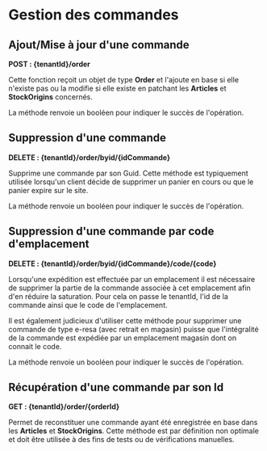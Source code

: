 # Gestion des commandes

## Ajout/Mise à jour d'une commande

__POST : {tenantId}/order__

Cette fonction reçoit un objet de type __Order__ et l'ajoute en base si elle n'existe pas ou la modifie si elle existe en patchant les __Articles__ et __StockOrigins__ concernés.

La méthode renvoie un booléen pour indiquer le succès de l'opération.

## Suppression d'une commande

__DELETE : {tenantId}/order/byid/{idCommande}__

Supprime une commande par son Guid. Cette méthode est typiquement utilisée lorsqu'un client décide de supprimer un panier en cours ou que le panier expire sur le site.

La méthode renvoie un booléen pour indiquer le succès de l'opération.

## Suppression d'une commande par code d'emplacement

__DELETE : {tenantId}/order/byid/{idCommande}/code/{code}__

Lorsqu'une expédition est effectuée par un emplacement il est nécessaire de supprimer la partie de la commande associée à cet emplacement afin d'en réduire la saturation. Pour cela on passe le tenantId, l'id de la commande ainsi que le code de l'emplacement.

Il est également judicieux d'utiliser cette méthode pour supprimer une commande de type e-resa (avec retrait en magasin) puisse que l'intégralité de la commande est expédiée par un emplacement magasin dont on connait le code.

La méthode renvoie un booléen pour indiquer le succès de l'opération.

## Récupération d'une commande par son Id

__GET : {tenantId}/order/{orderId}__

Permet de reconstituer une commande ayant été enregistrée en base dans les __Articles__ et __StockOrigins__. Cette méthode est par définition non optimale et doit être utilisée à des fins de tests ou de vérifications manuelles.